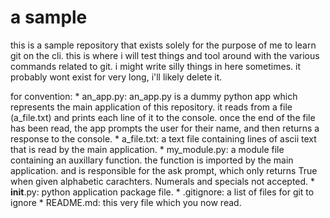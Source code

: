 # a sample
this is a sample repository that exists solely for the purpose of me to learn git on the cli.
this is where i will test things and tool around with the various commands related to git.
i might write silly things in here sometimes.
it probably wont exist for very long, i'll likely delete it.

for convention:
	* an_app.py: an_app.py is a dummy python app which represents the main application of
		this repository. it reads from a file (a_file.txt) and prints each line of it 
		to the console. once the end of the file has been read, the app prompts the user
		for their name, and then returns a response to the console.
	* a_file.txt: a text file containing lines of ascii text that is read by the main 
		application.
	* my_module.py: a module file containing an auxillary function. the function is imported
		by the main application. and is responsible for the ask prompt, which only returns
		True when given alphabetic carachters. Numerals and specials not accepted.
	* __init__.py: python application package file.
	* .gitignore: a list of files for git to ignore
	* README.md: this very file which you now read.